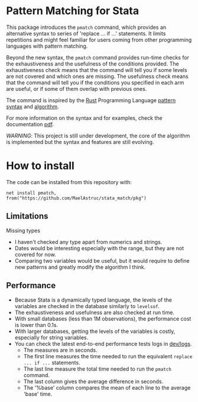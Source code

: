 # Pattern Matching for Stata

This package introduces the `pmatch` command, which provides an alternative syntax to series of 'replace ... if ...' statements. It limits repetitions and might feel familiar for users coming from other programming languages with pattern matching.

Beyond the new syntax, the `pmatch` command provides run-time checks for the exhaustiveness and the usefulness of the conditions provided. The exhaustiveness check means that the command will tell you if some levels are not covered and which ones are missing. The usefulness check means that the command will tell you if the conditions you specified in each arm are useful, or if some of them overlap with previous ones.

The command is inspired by the [Rust](https://www.rust-lang.org/) Programming Language [pattern syntax](https://doc.rust-lang.org/book/ch18-03-pattern-syntax.html) and [algorithm](https://doi.org/10.1017/S0956796807006223).

For more information on the syntax and for examples, check the documentation [pdf](https://github.com/MaelAstruc/stata_match/blob/master/docs/pmatch.pdf).

*WARNING*: This project is still under development, the core of the algorithm is implemented but the syntax and features are still evolving.

# How to install

The code can be installed from this repository with:

```
net install pmatch, from("https://github.com/MaelAstruc/stata_match/pkg")
```

## Limitations

Missing types

- I haven't checked any type apart from numerics and strings.
- Dates would be interesting especially with the range, but they are not covered for now.
- Comparing two variables would be useful, but it would require to define new patterns and greatly modify the algorithm I think.

## Performance

- Because Stata is a dynamically typed language, the levels of the variables are checked in the database similarly to `levelsof`.
- The exhaustiveness and usefulness are also checked at run time.
- With small databases (less than 1M observations), the performance cost is lower than 0.1s.
- With larger databases, getting the levels of the variables is costly, especially for string variables.
- You can check the latest end-to-end performance tests logs in [dev/logs](https://github.com/MaelAstruc/stata_match/tree/master/dev/logs).
    - The measures are in seconds.
	- The first line measures the time needed to run the equivalent `replace ... if ...` statements.
	- The last line measure the total time needed to run the `pmatch` command.
	- The last column gives the average difference in seconds.
	- The '%base' column compares the mean of each line to the average 'base' time.
